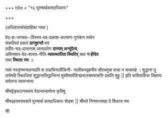 +++
title = "१६ पुरुषार्थकाष्ठाधिकारः"

+++


(अधिकारार्थसंग्राहिका गाथा ) 

वेद-ज्ञ-भागवत--विस्मय-वह-प्रकाश-कल्याण-गुणकेन नाथेन  
संकल्पितं प्रकारं **प्राप्नुवन्तो** वयं  
तदीय-सद्-दासानाम् अत्यादरेण **दास्यम् अभ्युपेत्य**,  
अविनश्वर-वेद-शास्त्र-नीति-**व्यवस्थापिता स्थितिर्** यथा **न हीयेत**  
तथा **स्थिताः स्मः** ॥ 

नाथे नस्तृणमन्यदन्यदपि वा तन्नाभिनालीकिनी- नालीकस्पृहणीय सौरभमुचा वाचा न याचामहे । शुद्धानां तु लभेमहि स्थिरधियां शुद्धान्तसिद्धान्तिनां मुक्तैश्वर्यदिनप्रभातसमयासत्ति प्रसत्ति मुहुः || इति कवितार्किक सिंहस्य सर्वतन्त्र स्वतन्त्रस्य 

श्रीमद्वेङ्कटनाथस्य वेदान्ताचार्यस्य कृतिषु 

श्रीमद्रहस्यत्रयसारे पुरुषार्थ काष्ठाधिकारः षोडशः || श्रीमते निगमान्तमहा दे शिकाय नमः 

श्रीः 
